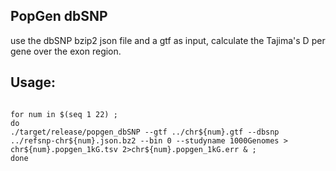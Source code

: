 ## PopGen dbSNP

use the dbSNP bzip2 json file and a gtf as input, calculate the Tajima's D per gene over the exon region.


## Usage:

<code>
for num in $(seq 1 22) ; 
do 
./target/release/popgen_dbSNP --gtf ../chr${num}.gtf --dbsnp ../refsnp-chr${num}.json.bz2 --bin 0 --studyname 1000Genomes > chr${num}.popgen_1kG.tsv 2>chr${num}.popgen_1kG.err & ; 
done
</code>
